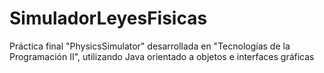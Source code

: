 # SimuladorLeyesFisicas
Práctica final "PhysicsSimulator" desarrollada en "Tecnologías de la Programación II", utilizando Java orientado a objetos e interfaces gráficas
